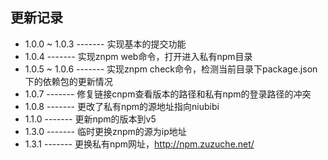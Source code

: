更新记录
-----------

* 1.0.0 ~ 1.0.3   -------   实现基本的提交功能
* 1.0.4           -------   实现znpm web命令，打开进入私有npm目录
* 1.0.5 ~ 1.0.6   -------   实现znpm check命令，检测当前目录下package.json下的依赖包的更新情况
* 1.0.7           -------   修复链接cnpm查看版本的路径和私有npm的登录路径的冲突
* 1.0.8           -------   更改了私有npm的源地址指向niubibi
* 1.1.0           -------   更新npm的版本到v5
* 1.3.0           -------   临时更换znpm的源为ip地址
* 1.3.1           -------   更换私有npm网址，http://npm.zuzuche.net/



